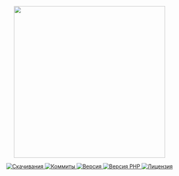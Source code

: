 <p align="center"><a href="https://www.localzet.com" target="_blank">
  <img src="https://docs.localzet.com/server-full-light.png" width="400">
</a></p>

<p align="center">
  <a href="https://packagist.org/packages/localzet/server">
    <img src="https://img.shields.io/packagist/dt/localzet/server?label=%D0%A1%D0%BA%D0%B0%D1%87%D0%B8%D0%B2%D0%B0%D0%BD%D0%B8%D1%8F" alt="Скачивания">
  </a>
  <a href="https://github.com/localzet/Server">
    <img src="https://img.shields.io/github/commit-activity/t/localzet/Server?label=%D0%9A%D0%BE%D0%BC%D0%BC%D0%B8%D1%82%D1%8B" alt="Коммиты">
  </a>
  <a href="https://packagist.org/packages/localzet/server">
    <img src="https://img.shields.io/packagist/v/localzet/server?label=%D0%92%D0%B5%D1%80%D1%81%D0%B8%D1%8F" alt="Версия">
  </a>
  <a href="https://packagist.org/packages/localzet/server">
    <img src="https://img.shields.io/packagist/dependency-v/localzet/server/php?label=PHP" alt="Версия PHP">
  </a>
  <a href="https://github.com/localzet/Server">
    <img src="https://img.shields.io/github/license/localzet/Server?label=%D0%9B%D0%B8%D1%86%D0%B5%D0%BD%D0%B7%D0%B8%D1%8F" alt="Лицензия">
  </a>
</p>
